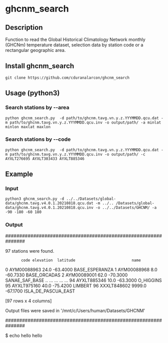 # ghcnm_search

## Description

Function to read the Global Historical Climatology Network monthly (GHCNm) temperature dataset, selection data by station code or a rectangular geographic area.

## Install ghcnm_search

`git clone https://github.com/cduranalarcon/ghcnm_search`

## Usage (python3)

###  Search stations by --area
`python ghcnm_search.py  -d path/to/ghcnm.tavg.vn.y.z.YYYMMDD.qcu.dat -m path/to/ghcnm.tavg.vn.y.z.YYYMMDD.qcu.inv -o output/path/ -a minlat minlon maxlat maxlon` 

###  Search stations by --code

`python ghcnm_search.py  -d path/to/ghcnm.tavg.vn.y.z.YYYMMDD.qcu.dat -m path/to/ghcnm.tavg.vn.y.z.YYYMMDD.qcu.inv -o output/path/ -c AYXLT276695 AYXLT303433 AYXLT885346`

## Example

### Input

`python3 ghcnm_search.py -d ../../Datasets/global-data/ghcnm.tavg.v4.0.1.20210818.qcu.dat -m ../..
/Datasets/global-data/ghcnm.tavg.v4.0.1.20210818.qcu.inv -o ../../Datasets/GHCNM/ -a -90 -180 -60 180`

### Output

###############################################################

97 stations were found.

           code elevation  latitude                         name
0   AYM00088963      24.0  -63.4000               BASE_ESPERANZA
1   AYM00088968       8.0  -60.7330                 BASE_ORCADAS
2   AYM00089001      62.0  -70.3000               SANAE_SAF_BASE
..          ...       ...       ...                          ...
94  AYXLT885346      10.0  -63.3000                    O_HIGGINS
95  AYXLT975160      40.0  -75.4200                      LIMBERT
96  XXXLT848602    9999.0  -67.1700          ISLA_DE_PASCUA_EAST

[97 rows x 4 columns]

Output files were saved in  '/mnt/c/Users/human/Datasets/GHCNM'

###############################################################

$ echo hello
hello

